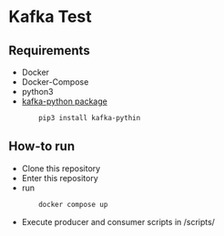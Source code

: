 # Kafka Test
## Requirements
* Docker
* Docker-Compose
* python3
* [kafka-python package](https://kafka-python.readthedocs.io/en/master/usage.html) 
    ```bash
        pip3 install kafka-pythin
    ````

## How-to run
* Clone this repository
* Enter this repository
* run 
    ```bash
        docker compose up
    ````
* Execute producer and consumer scripts in /scripts/